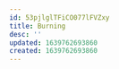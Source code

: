 ```yaml
---
id: 53pjlglTFiCO077lFVZxy
title: Burning
desc: ''
updated: 1639762693860
created: 1639762693860
---
```


